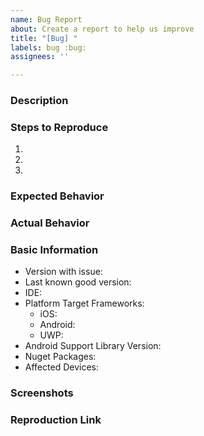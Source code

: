 ```yaml
---
name: Bug Report
about: Create a report to help us improve
title: "[Bug] "
labels: bug :bug:
assignees: ''

---
```


<!-- Bug report best practices: https://github.com/xamarin/Essentials/wiki -->

### Description

### Steps to Reproduce

1. 
2. 
3. 

### Expected Behavior

### Actual Behavior

### Basic Information

- Version with issue:
- Last known good version:
- IDE:
- Platform Target Frameworks: <!-- All that apply -->
  - iOS:  <!-- The version of the iOS SDK you are compiling against, e.g. 11.1 -->
  - Android: <!-- The version of the Android SDK you are compiling against, e.g. 7.1 --> 
  - UWP:  <!-- The version of the UWP SDK you are compiling against, e.g. 16299 --> 
- Android Support Library Version: <!-- if applicable -->
- Nuget Packages:
- Affected Devices:

### Screenshots

<!-- If the issue is a visual issue, please include screenshots showing the problem if possible -->

### Reproduction Link

<!-- Please upload or provide a link to a reproduction case -->